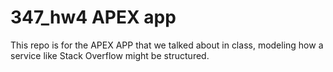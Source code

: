 # 347_hw4 APEX app

This repo is for the APEX APP that we talked about in class, modeling how a service like Stack Overflow might be structured.
